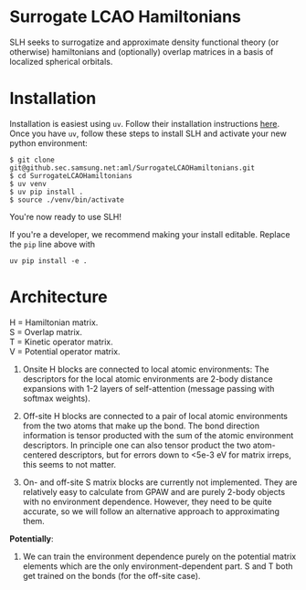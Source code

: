 # Surrogate LCAO Hamiltonians

SLH seeks to surrogatize and approximate density functional theory (or otherwise) hamiltonians and (optionally) overlap matrices in a basis of localized spherical orbitals.

# Installation

Installation is easiest using `uv`. Follow their installation instructions [here](https://docs.astral.sh/uv/getting-started/installation/).
Once you have `uv`, follow these steps to install SLH and activate your new python environment:

```console
$ git clone git@github.sec.samsung.net:aml/SurrogateLCAOHamiltonians.git
$ cd SurrogateLCAOHamiltonians
$ uv venv
$ uv pip install .
$ source ./venv/bin/activate
```

You're now ready to use SLH!

If you're a developer, we recommend making your install editable. Replace the `pip` line above with
```console
uv pip install -e .
```

# Architecture

H = Hamiltonian matrix.\
S = Overlap matrix.\
T = Kinetic operator matrix.\
V = Potential operator matrix.

1. Onsite H blocks are connected to local atomic environments: The descriptors for the local atomic environments are 2-body distance expansions with 1-2 layers of self-attention (message passing with softmax weights).

2. Off-site H blocks are connected to a pair of local atomic environments from the two atoms that make up the bond. The bond direction information is tensor producted with the sum of the atomic environment descriptors. In principle one can also tensor product the two atom-centered descriptors, but for errors down to <5e-3 eV for matrix irreps, this seems to not matter.

3. On- and off-site S matrix blocks are currently not implemented. They are relatively easy to calculate from GPAW and are purely 2-body objects with no environment dependence. However, they need to be quite accurate, so we will follow an alternative approach to approximating them.

**Potentially**:

1. We can train the environment dependence purely on the potential matrix elements which are the only environment-dependent part. S and T both get trained on the bonds (for the off-site case).
